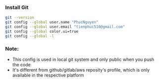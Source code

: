 ### Install Git
```bash
git --version
git config --global user.name "PhucNguyen"
git config --global user.email "tienphuc510@gmail.com"
git config --global color.ui=true
git config --global -l
```
### Note:
- This config is used in local git system and only public when you push the code
- It's different from github/gitlab/aws reposity's profile, which is only available in the respective platform
